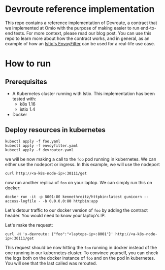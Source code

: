 # Devroute reference implementation

This repo contains a reference implementation of Devroute, a contract that we implemented at Omio
with the purpose of making easier to run end-to-end tests. For more context, please read our blog post. 
You can use this repo to learn more about how the contract works, and in general, as an example of how an [Istio's EnvoyFilter](https://istio.io/v1.5/docs/reference/config/networking/envoy-filter/) can be used for a real-life use case. 

# How to run

## Prerequisites

- A Kubernetes cluster running with Istio. This implementation has been tested with: 
    - k8s 1.16
    - istio 1.4
- Docker

## Deploy resources in kubernetes

```
kubectl apply -f foo.yaml
kubectl apply -f envoyfilter.yaml
kubectl apply -f devrouter.yaml
```

we will be now making a call to the `foo` pod running in kubernetes. We can either use the 
nodeport or ingress. In this example, we will use the nodeport

```
curl http://<a-k8s-node-ip>:30111/get
```

now run another replica of `foo` on your laptop. We can simply run this on docker:

```
docker run -it -p 8001:80 kennethreitz/httpbin:latest gunicorn --access-logfile - -b 0.0.0.0:80 httpbin:app
```

Let's detour traffic to our docker version of `foo` by adding the contract header. 
You would need to know your laptop's IP. 

Let's make the request:

```
curl -H 'x-devroute: {"foo":"<laptops-ip>:8001"}' http://<a-k8s-node-ip>:30111/get
```

This request should be now hitting the `foo` running in docker instead of the one running 
in our kubernetes cluster. To convince yourself, you can check the logs both on the docker 
instance of `foo` and on the pod in kubernetes. You will see that the last called was rerouted. 
